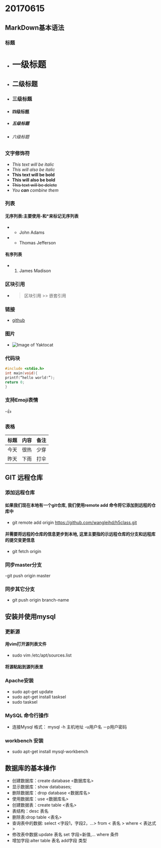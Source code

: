 # 20170615
## MarkDown基本语法
### 标题
- # 一级标题
- ## 二级标题
- ### 三级标题
- #### 四级标题
- ##### 五级标题
- ###### 六级标题
### 文字修饰符
- *This text will be italic*
- _This will also be italic_
- **This text will be bold**
- __This will also be bold__
- ~~This text will be delete~~
- _You **can** combine them_
### 列表
#### 无序列表:主要使用-和*来标记无序列表
- - John Adams
- * Thomas Jefferson
#### 有序列表
- 1. James Madison
### 区块引用
- > 区块引用  >> 嵌套引用
### 链接
- [github](http://github.com)
### 图片
- ![Image of Yaktocat](地址)
### 代码块
```c
#include <stdio.h>
int main(void){
printf(“hello world!”);
return 0;
}
```
### 支持Emoji表情
-:+1:
### 表格
标题 | 内容 | 备注
-----|------|-----
今天 | 很热 | 少穿
昨天 | 下雨 | 打伞
## GIT 远程仓库
### 添加远程仓库
#### 如果我们现在本地有一个git仓库, 我们使用remote add 命令将它添加到远程的仓库中
- git remote add origin https://github.com/wangleihd/h5class.git
#### 并需要将远程的仓库的信息更步到本地, 这里主要指的示远程仓库的分支和远程库的提交变更信息
- git fetch origin
### 同步master分支
-git push origin master
### 同步其它分支
- git push origin branch-name
## 安装并使用mysql
### 更新源
#### 用vim打开源列表文件
- sudo vim /etc/apt/sources.list
#### 将源粘贴到源列表里
### Apache安装
- sudo apt-get update
- sudo apt-get install tasksel
- sudo tasksel
### MySQL 命令行操作
- 连接Mysql 格式： mysql -h 主机地址 -u用户名 －p用户密码
### workbench 安装
- sudo apt-get install mysql-workbench
## 数据库的基本操作
- 创建数据库：create database <数据库名>
- 显示数据库：show databases;
- 删除数据库：drop database <数据库名>
- 使用数据库：use <数据库名>
- 创建数据表：create table <表名>
- 表结构：desc 表名
- 删除表:drop table <表名>
- 查询表中的数据: select <字段1，字段2，...> from < 表名 > where < 表达式 >
- 修改表中数据:update 表名 set 字段=新值,... where 条件
- 增加字段:alter table 表名 add字段 类型
